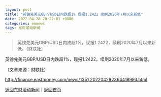 ```yaml
---
layout: post
title: "英镑兑美元GBP/USD日内跌超1% 现报1.2422 续刷2020年7月以来新低"
date: 2022-04-28 20:22:01 +0800
categories: emnews
tags: 东财滚动新闻
---
```

> 英镑兑美元GBP/USD日内跌超1%，现报1.2422，续刷2020年7月以来新低。（财联社）

<p>英镑兑美元GBP/USD日内跌超1%，现报1.2422，续刷2020年7月以来新低。</p><p class="em_media">（文章来源：财联社）</p>

<http://finance.eastmoney.com/news/1351,202204282364418993.html>

[返回东财滚动新闻](//finews.withounder.com/emnews/)｜[返回首页](//finews.withounder.com/)